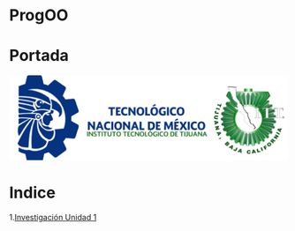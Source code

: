 # ProgOO
# Portada
![](./ParadigmaOO/img/TecNM-ITT-sgc-2018-color-scaled-e1646127126124-1536x469.jpg "logo tec")
# Indice
1.[Investigación Unidad 1](./ParadigmaOO/ar.md)

